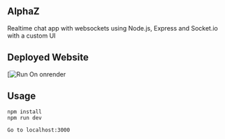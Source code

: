 ## AlphaZ
Realtime chat app with websockets using Node.js, Express and Socket.io with a custom UI


## Deployed Website

[![Run On onrender](https://alphaz.onrender.com)

## Usage
```
npm install
npm run dev

Go to localhost:3000
```
